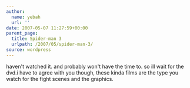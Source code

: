 ```yaml
---
author:
  name: yebah
  url: ''
date: 2007-05-07 11:27:59+00:00
parent_page:
  title: Spider-man 3
  urlpath: /2007/05/spider-man-3/
source: wordpress
---
```


haven't watched it. and probably won't have the time to. so ill wait for the  dvd.i have to agree with you though, these kinda films are the type you watch for  the fight scenes and the graphics.